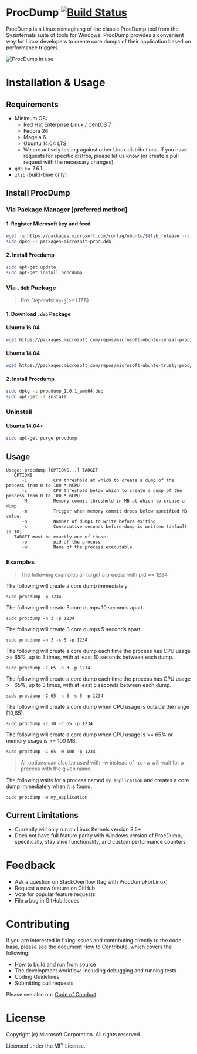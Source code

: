 # ProcDump [![Build Status](https://oss-sysinternals.visualstudio.com/Procdump%20for%20Linux/_apis/build/status/microsoft.ProcDump-for-Linux?branchName=master)](https://oss-sysinternals.visualstudio.com/Procdump%20for%20Linux/_build/latest?definitionId=10&branchName=master)
ProcDump is a Linux reimagining of the classic ProcDump tool from the Sysinternals suite of tools for Windows.  ProcDump provides a convenient way for Linux developers to create core dumps of their application based on performance triggers.

![ProcDump in use](procdump.gif "Procdump in use")

# Installation & Usage 

## Requirements
* Minimum OS:
  * Red Hat Enterprise Linux / CentOS 7
  * Fedora 26
  * Mageia 6
  * Ubuntu 14.04 LTS
  * We are actively testing against other Linux distributions.  If you have requests for specific distros, please let us know (or create a pull request with the necessary changes).
* `gdb` >= 7.6.1
* `zlib` (build-time only)

## Install ProcDump
### Via Package Manager [preferred method]

#### 1. Register Microsoft key and feed
```sh
wget -q https://packages.microsoft.com/config/ubuntu/$(lsb_release -rs)/packages-microsoft-prod.deb -O packages-microsoft-prod.deb
sudo dpkg -i packages-microsoft-prod.deb
```
#### 2. Install Procdump
```sh
sudo apt-get update
sudo apt-get install procdump
```

### Via `.deb` Package
> Pre-Depends: `dpkg`(>=1.17.5) 

#### 1. Download `.deb` Package
#### Ubuntu 16.04
```sh
wget https://packages.microsoft.com/repos/microsoft-ubuntu-xenial-prod/pool/main/p/procdump/procdump_1.0.1_amd64.deb
```

#### Ubuntu 14.04

```sh
wget https://packages.microsoft.com/repos/microsoft-ubuntu-trusty-prod/pool/main/p/procdump/procdump_1.0.1_amd64.deb
```

#### 2. Install Procdump
```sh
sudo dpkg -i procdump_1.0.1_amd64.deb
sudo apt-get -f install
```
### Uninstall
#### Ubuntu 14.04+
```sh
sudo apt-get purge procdump
```
## Usage
```
Usage: procdump [OPTIONS...] TARGET
   OPTIONS
      -C          CPU threshold at which to create a dump of the process from 0 to 100 * nCPU
      -c          CPU threshold below which to create a dump of the process from 0 to 100 * nCPU
      -M          Memory commit threshold in MB at which to create a dump
      -m          Trigger when memory commit drops below specified MB value.
      -n          Number of dumps to write before exiting
      -s          Consecutive seconds before dump is written (default is 10)
   TARGET must be exactly one of these:
      -p          pid of the process
      -w          Name of the process executable
```
### Examples
> The following examples all target a process with pid == 1234

The following will create a core dump immediately.
```
sudo procdump -p 1234
```
The following will create 3 core dumps 10 seconds apart.
```
sudo procdump -n 3 -p 1234
```
The following will create 3 core dumps 5 seconds apart.
```
sudo procdump -n 3 -s 5 -p 1234
```
The following will create a core dump each time the process has CPU usage >= 65%, up to 3 times, with at least 10 seconds between each dump.
```
sudo procdump -C 65 -n 3 -p 1234
```
The following will create a core dump each time the process has CPU usage >= 65%, up to 3 times, with at least 5 seconds between each dump.
```
sudo procdump -C 65 -n 3 -s 5 -p 1234
```
The following will create a core dump when CPU usage is outside the range [10,65].
```
sudo procdump -c 10 -C 65 -p 1234
```
The following will create a core dump when CPU usage is >= 65% or memory usage is >= 100 MB.
```
sudo procdump -C 65 -M 100 -p 1234
```

> All options can also be used with -w instead of -p. -w will wait for a process with the given name.

The following waits for a process named `my_application` and creates a core dump immediately when it is found.
```
sudo procdump -w my_application
```

## Current Limitations
* Currently will only run on Linux Kernels version 3.5+
* Does not have full feature parity with Windows version of ProcDump, specifically, stay alive functionality, and custom performance counters

# Feedback
* Ask a question on StackOverflow (tag with ProcDumpForLinux)
* Request a new feature on GitHub
* Vote for popular feature requests
* File a bug in GitHub Issues

# Contributing
If you are interested in fixing issues and contributing directly to the code base, please see the [document How to Contribute](CONTRIBUTING.md), which covers the following:
* How to build and run from source
* The development workflow, including debugging and running tests
* Coding Guidelines
* Submitting pull requests

Please see also our [Code of Conduct](CODE_OF_CONDUCT.md).


# License
Copyright (c) Microsoft Corporation. All rights reserved.

Licensed under the MIT License.


